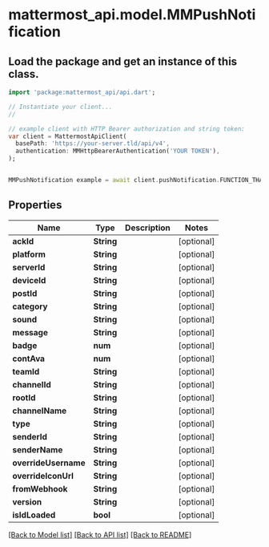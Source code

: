 # mattermost_api.model.MMPushNotification

## Load the package and get an instance of this class.
```dart
import 'package:mattermost_api/api.dart';

// Instantiate your client...
//

// example client with HTTP Bearer authorization and string token:
var client = MattermostApiClient(
  basePath: 'https://your-server.tld/api/v4',
  authentication: MMHttpBearerAuthentication('YOUR TOKEN'),
);


MMPushNotification example = await client.pushNotification.FUNCTION_THAT_RETURNS_THIS_CLASS();

```

## Properties
Name | Type | Description | Notes
------------ | ------------- | ------------- | -------------
**ackId** | **String** |  | [optional] 
**platform** | **String** |  | [optional] 
**serverId** | **String** |  | [optional] 
**deviceId** | **String** |  | [optional] 
**postId** | **String** |  | [optional] 
**category** | **String** |  | [optional] 
**sound** | **String** |  | [optional] 
**message** | **String** |  | [optional] 
**badge** | **num** |  | [optional] 
**contAva** | **num** |  | [optional] 
**teamId** | **String** |  | [optional] 
**channelId** | **String** |  | [optional] 
**rootId** | **String** |  | [optional] 
**channelName** | **String** |  | [optional] 
**type** | **String** |  | [optional] 
**senderId** | **String** |  | [optional] 
**senderName** | **String** |  | [optional] 
**overrideUsername** | **String** |  | [optional] 
**overrideIconUrl** | **String** |  | [optional] 
**fromWebhook** | **String** |  | [optional] 
**version** | **String** |  | [optional] 
**isIdLoaded** | **bool** |  | [optional] 

[[Back to Model list]](../GENERATED_README.md#documentation-for-models) [[Back to API list]](../GENERATED_README.md#documentation-for-api-endpoints) [[Back to README]](../GENERATED_README.md)


